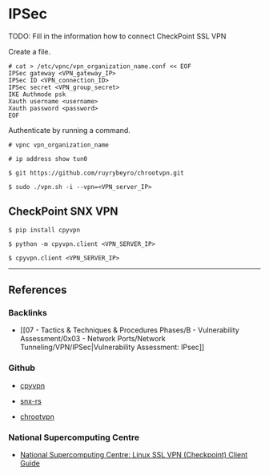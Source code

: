 # IPSec

TODO: Fill in the information how to connect CheckPoint SSL VPN

Create a file.

```
# cat > /etc/vpnc/vpn_organization_name.conf << EOF
IPSec gateway <VPN_gateway_IP>
IPSec ID <VPN_connection_ID>
IPSec secret <VPN_group_secret>
IKE Authmode psk
Xauth username <username>
Xauth password <password>
EOF
```

Authenticate by running a command.

```
# vpnc vpn_organization_name

# ip address show tun0
```

```
$ git https://github.com/ruyrybeyro/chrootvpn.git

$ sudo ./vpn.sh -i --vpn=<VPN_server_IP>
```

## CheckPoint SNX VPN

```
$ pip install cpyvpn
```

```
$ python -m cpyvpn.client <VPN_SERVER_IP>

$ cpyvpn.client <VPN_SERVER_IP>
```

---
## References

### Backlinks

- [[07 - Tactics & Techniques & Procedures Phases/B - Vulnerability Assessment/0x03 - Network Ports/Network Tunneling/VPN/IPSec|Vulnerability Assessment: IPsec]]

### Github

- [cpyvpn](https://gitlab.com/cpvpn/cpyvpn)

- [snx-rs](https://github.com/ancwrd1/snx-rs)

- [chrootvpn](https://github.com/ruyrybeyro/chrootvpn)

### National Supercomputing Centre

- [National Supercomputing Centre: Linux SSL VPN (Checkpoint) Client Guide](https://help.nscc.sg/wp-content/uploads/Linux_SSL_VPN_client_guide_by_HPE.pdf)
